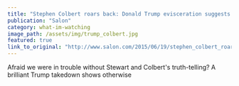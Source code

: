 ```yaml
---
title: "Stephen Colbert roars back: Donald Trump evisceration suggests GOP clown car in for a world of hurt"
publication: "Salon"
category: what-im-watching
image_path: /assets/img/trump_colbert.jpg
featured: true
link_to_original: "http://www.salon.com/2015/06/19/stephen_colbert_roars_back_donald_trump_evisceration_suggests_gop_clown_car_in_for_a_world_of_hurt/"
---
```

Afraid we were in trouble without Stewart and Colbert's truth-telling? A brilliant Trump takedown shows otherwise